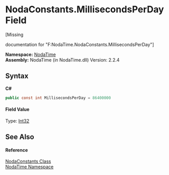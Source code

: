 # NodaConstants.MillisecondsPerDay Field
 

\[Missing <summary> documentation for "F:NodaTime.NodaConstants.MillisecondsPerDay"\]

**Namespace:**&nbsp;<a href="N_NodaTime">NodaTime</a><br />**Assembly:**&nbsp;NodaTime (in NodaTime.dll) Version: 2.2.4

## Syntax

**C#**<br />
``` C#
public const int MillisecondsPerDay = 86400000
```


#### Field Value
Type: <a href="http://msdn2.microsoft.com/en-us/library/td2s409d" target="_blank">Int32</a>

## See Also


#### Reference
<a href="T_NodaTime_NodaConstants">NodaConstants Class</a><br /><a href="N_NodaTime">NodaTime Namespace</a><br />